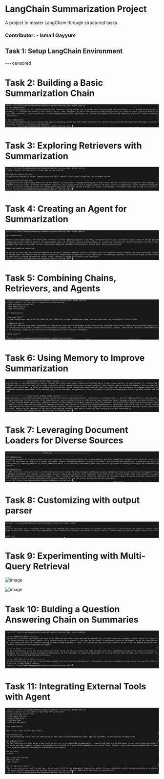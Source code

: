 # LangChain Summarization Project

A project to master LangChain through structured tasks.

### Contributor: - Ismail Qayyum

## Task 1: Setup LangChain Environment

--- censored

# Task 2: Building a Basic Summarization Chain

![alt text](image.png)

# Task 3: Exploring Retrievers with Summarization

![alt text](image-1.png)

# Task 4: Creating an Agent for Summarization

![alt text](image-2.png)

# Task 5: Combining Chains, Retrievers, and Agents

![alt text](image-3.png)

# Task 6: Using Memory to Improve Summarization

![alt text](image-4.png)

# Task 7: Leveraging Document Loaders for Diverse Sources

![alt text](image-5.png)

# Task 8: Customizing with output parser

![alt text](image-6.png)

# Task 9: Experimenting with Multi-Query Retrieval

![image](https://github.com/user-attachments/assets/484c9b13-232a-49a9-a9a3-4c32e4055736)

![image](https://github.com/user-attachments/assets/0f9a1f54-524e-4d01-8191-385b406b1aad)

# Task 10: Bulding a Question Answering Chain on Summaries

![alt text](image-7.png)

# Task 11: Integrating External Tools with Agent

![alt text](image-8.png)
